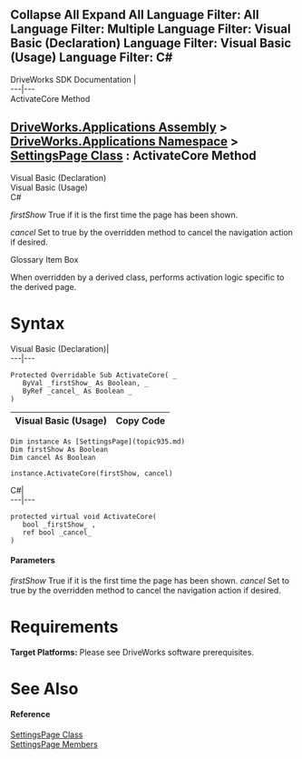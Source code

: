 Collapse All Expand All Language Filter: All  Language Filter: Multiple  Language Filter: Visual Basic (Declaration) Language Filter: Visual Basic (Usage) Language Filter: C#  
---  
DriveWorks SDK Documentation  |   
---|---  
ActivateCore Method   
  
[DriveWorks.Applications Assembly](topic13.md) > [DriveWorks.Applications Namespace](topic16.md) > [SettingsPage Class](topic935.md) : ActivateCore Method  
---  
  
Visual Basic (Declaration)    
Visual Basic (Usage)    
C# 

_firstShow_
    True if it is the first time the page has been shown.

_cancel_
    Set to true by the overridden method to cancel the navigation action if desired.

Glossary Item Box

When overridden by a derived class, performs activation logic specific to the derived page. 

# Syntax

Visual Basic (Declaration)|   
---|---  
      
    
    Protected Overridable Sub ActivateCore( _
       ByVal _firstShow_ As Boolean, _
       ByRef _cancel_ As Boolean _
    )   
  
Visual Basic (Usage)| Copy Code  
---|---  
      
    
    Dim instance As [SettingsPage](topic935.md)
    Dim firstShow As Boolean
    Dim cancel As Boolean
     
    instance.ActivateCore(firstShow, cancel)  
  
C#|   
---|---  
      
    
    protected virtual void ActivateCore( 
       bool _firstShow_ ,
       ref bool _cancel_
    )  
  
#### Parameters

 _firstShow_
    True if it is the first time the page has been shown.
_cancel_
    Set to true by the overridden method to cancel the navigation action if desired.

# Requirements

**Target Platforms:** Please see DriveWorks software prerequisites.

# See Also

#### Reference

[SettingsPage Class](topic935.md)   
[SettingsPage Members](topic936.md)


